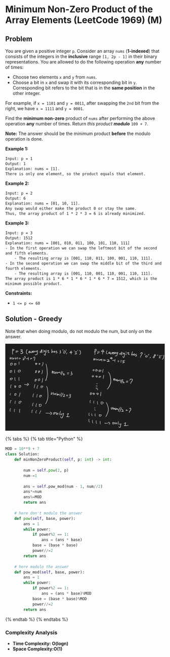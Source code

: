 # Minimum Non-Zero Product of the Array Elements \(LeetCode 1969\) \(M\)

## Problem

You are given a positive integer `p`. Consider an array `nums` \(**1-indexed**\) that consists of the integers in the **inclusive** range `[1, 2p - 1]` in their binary representations. You are allowed to do the following operation **any** number of times:

* Choose two elements `x` and `y` from `nums`.
* Choose a bit in `x` and swap it with its corresponding bit in `y`. Corresponding bit refers to the bit that is in the **same position** in the other integer.

For example, if `x = 1101` and `y = 0011`, after swapping the `2nd` bit from the right, we have `x = 1111` and `y = 0001`.

Find the **minimum non-zero** product of `nums` after performing the above operation **any** number of times. Return _this product **modulo**_ `109 + 7`.

**Note:** The answer should be the minimum product **before** the modulo operation is done.

**Example 1:**

```text
Input: p = 1
Output: 1
Explanation: nums = [1].
There is only one element, so the product equals that element.
```

**Example 2:**

```text
Input: p = 2
Output: 6
Explanation: nums = [01, 10, 11].
Any swap would either make the product 0 or stay the same.
Thus, the array product of 1 * 2 * 3 = 6 is already minimized.
```

**Example 3:**

```text
Input: p = 3
Output: 1512
Explanation: nums = [001, 010, 011, 100, 101, 110, 111]
- In the first operation we can swap the leftmost bit of the second and fifth elements.
    - The resulting array is [001, 110, 011, 100, 001, 110, 111].
- In the second operation we can swap the middle bit of the third and fourth elements.
    - The resulting array is [001, 110, 001, 110, 001, 110, 111].
The array product is 1 * 6 * 1 * 6 * 1 * 6 * 7 = 1512, which is the minimum possible product.
```

**Constraints:**

* `1 <= p <= 60`

## Solution - Greedy

Note that when doing modulo, do not modulo the num, but only on the answer.

![](../../.gitbook/assets/screen-shot-2021-08-15-at-10.00.00-am.png)

{% tabs %}
{% tab title="Python" %}
```python
MOD = 10**9 + 7
class Solution:
    def minNonZeroProduct(self, p: int) -> int:
        
        num = self.pow(2, p)
        num-=1
       
        ans = self.pow_mod(num - 1, num//2)
        ans*=num
        ans%=MOD
        return ans
    
    # here don't modulo the answer
    def pow(self, base, power):
        ans = 1
        while power:
            if power%2 == 1:
                ans = (ans * base)
            base = (base * base)
            power//=2
        return ans
    
    # here modulo the answer
    def pow_mod(self, base, power):
        ans = 1
        while power:
            if power%2 == 1:
                ans = (ans * base)%MOD
            base = (base * base)%MOD
            power//=2
        return ans
```
{% endtab %}
{% endtabs %}

### Complexity Analysis

* **Time Complexity: O\(logn\)**
* **Space Complexity:O\(1\)**


